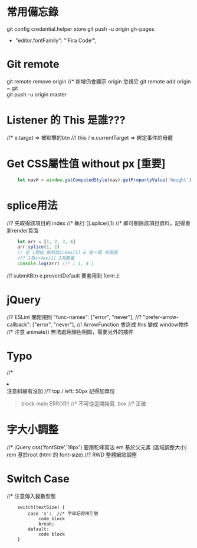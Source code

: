 # 常用備忘錄

git config credential.helper store 
git push -u origin gh-pages
![]()

* "editor.fontFamily": "'Fira Code'",

# Git remote
git remote remove origin
//* 新增仍會顯示 origin 忽視它
git remote add origin ~.git  
git push -u origin master

# Listener 的 This 是誰???
//* e.target => 被點擊的btn
//! this / e.currentTarget => 綁定事件的母體  

# Get CSS屬性值 without px [重要]
```js
    let navH = window.getComputedStyle(nav).getPropertyValue('height').replace(/[^-\d\.]/g, '')
```

# splice用法
//? 先取得該項目的 index
//* 執行 [].splice(i,1)
//* 即可刪除該項目資料，記得重新render頁面
```js
    let arr = [1, 2, 3, 4]
    arr.splice(1, 2) 
    // 從 1開始 刪除該index[1] & 後一個 共兩個
    //? 1為index[1] 2為數量
    console.log(arr) //* [ 1, 4 ]
```

//! submitBtn 
e.preventDefault 要套用到 form上


















# jQuery
//? ESLint 關閉規則 "func-names": ["error", "never"],
//? "prefer-arrow-callback": ["error", "never"],
//! ArrowFunction 會造成 this 變成 window物件
//* 注意 animate() 無法處理顏色相關，需要另外的插件


# Typo
//* <li> </li> 注意斜線有沒加
//? top / left: 50px 記得加單位
> block main
> ERROR!! //* 不可從這開始寫
>    .box //? 正確

# 字大小調整
//* jQuery css('fontSize','18px')  要用駝峰寫法
em 基於父元素 (區域調整大小)
rem 基於root (html 的 font-size) //? RWD 整體網站調整

# Switch Case
//* 注意傳入變數型態
```
    switch(textSize) {
        case 's':  //* 字串記得用引號
            code block
            break;
        default:
            code block
    }
```